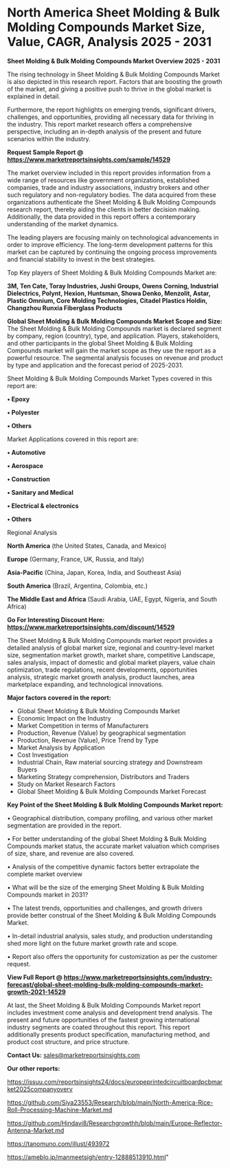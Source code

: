  # North America Sheet Molding & Bulk Molding Compounds Market Size, Value, CAGR, Analysis 2025 - 2031

<Strong> Sheet Molding & Bulk Molding Compounds Market Overview 2025 - 2031</strong>

The rising technology in Sheet Molding & Bulk Molding Compounds Market is also depicted in this research report. Factors that are boosting the growth of the market, and giving a positive push to thrive in the global market is explained in detail.

Furthermore, the report highlights on emerging trends, significant drivers, challenges, and opportunities, providing all necessary data for thriving in the industry. This report market research offers a comprehensive perspective, including an in-depth analysis of the present and future scenarios within the industry.

<strong>Request Sample Report @ <a href=https://www.marketreportsinsights.com/sample/14529>https://www.marketreportsinsights.com/sample/14529</a></strong>

The market overview included in this report provides information from a wide range of resources like government organizations, established companies, trade and industry associations, industry brokers and other such regulatory and non-regulatory bodies. The data acquired from these organizations authenticate the Sheet Molding & Bulk Molding Compounds research report, thereby aiding the clients in better decision making. Additionally, the data provided in this report offers a contemporary understanding of the market dynamics.

The leading players are focusing mainly on technological advancements in order to improve efficiency. The long-term development patterns for this market can be captured by continuing the ongoing process improvements and financial stability to invest in the best strategies.

Top Key players of Sheet Molding & Bulk Molding Compounds Market are:

<strong>3M, Ten Cate, Toray Industries, Jushi Groups, Owens Corning, Industrial Dielectrics, Polynt, Hexion, Huntsman, Showa Denko, Menzolit, Astar, Plastic Omnium, Core Molding Technologies, Citadel Plastics Holdin, Changzhou Runxia Fiberglass Products</strong>

<strong><b>Global Sheet Molding & Bulk Molding Compounds Market Scope and Size:</b></strong>
The Sheet Molding & Bulk Molding Compounds market is declared segment by company, region (country), type, and application. Players, stakeholders, and other participants in the global Sheet Molding & Bulk Molding Compounds market will gain the market scope as they use the report as a powerful resource. The segmental analysis focuses on revenue and product by type and application and the forecast period of 2025-2031.

Sheet Molding & Bulk Molding Compounds Market Types covered in this report are:

<strong>• Epoxy

• Polyester

• Others</strong>

Market Applications covered in this report are:

<strong>• Automotive

• Aerospace

• Construction

• Sanitary and Medical

• Electrical & electronics

• Others</strong> 

Regional Analysis

<strong>North America</strong> (the United States, Canada, and Mexico)

<strong>Europe</strong> (Germany, France, UK, Russia, and Italy)

<strong>Asia-Pacific</strong> (China, Japan, Korea, India, and Southeast Asia)

<strong>South America</strong> (Brazil, Argentina, Colombia, etc.)

<strong>The Middle East and Africa</strong> (Saudi Arabia, UAE, Egypt, Nigeria, and South Africa)

<strong>Go For Interesting Discount Here: <a href=https://www.marketreportsinsights.com/discount/14529>https://www.marketreportsinsights.com/discount/14529</a></strong>

The Sheet Molding & Bulk Molding Compounds market report provides a detailed analysis of global market size, regional and country-level market size, segmentation market growth, market share, competitive Landscape, sales analysis, impact of domestic and global market players, value chain optimization, trade regulations, recent developments, opportunities analysis, strategic market growth analysis, product launches, area marketplace expanding, and technological innovations.

<strong><b>Major factors covered in the report:</b></strong>
<ul>
  <li>Global Sheet Molding & Bulk Molding Compounds Market </li>
  <li>Economic Impact on the Industry</li>
  <li>Market Competition in terms of Manufacturers</li>
  <li>Production, Revenue (Value) by geographical segmentation</li>
  <li>Production, Revenue (Value), Price Trend by Type</li>
  <li>Market Analysis by Application</li>
  <li>Cost Investigation</li>
  <li>Industrial Chain, Raw material sourcing strategy and Downstream Buyers</li>
  <li>Marketing Strategy comprehension, Distributors and Traders</li>
  <li>Study on Market Research Factors</li>
  <li>Global Sheet Molding & Bulk Molding Compounds Market Forecast</li>
</ul>

<strong><b>Key Point of the Sheet Molding & Bulk Molding Compounds Market report:</b></strong>

• Geographical distribution, company profiling, and various other market segmentation are provided in the report.

• For better understanding of the global Sheet Molding & Bulk Molding Compounds market status, the accurate market valuation which comprises of size, share, and revenue are also covered.

• Analysis of the competitive dynamic factors better extrapolate the complete market overview

• What will be the size of the emerging Sheet Molding & Bulk Molding Compounds market in 2031?

• The latest trends, opportunities and challenges, and growth drivers provide better construal of the Sheet Molding & Bulk Molding Compounds Market.

• In-detail industrial analysis, sales study, and production understanding shed more light on the future market growth rate and scope.

• Report also offers the opportunity for customization as per the customer request.

<strong><b>View Full Report @ <a href=https://www.marketreportsinsights.com/industry-forecast/global-sheet-molding-bulk-molding-compounds-market-growth-2021-14529>https://www.marketreportsinsights.com/industry-forecast/global-sheet-molding-bulk-molding-compounds-market-growth-2021-14529</a></b></strong>


At last, the Sheet Molding & Bulk Molding Compounds Market report includes investment come analysis and development trend analysis. The present and future opportunities of the fastest growing international industry segments are coated throughout this report. This report additionally presents product specification, manufacturing method, and product cost structure, and price structure.

<strong>Contact Us:</strong>
sales@marketreportsinsights.com

<strong>Our other reports:</strong>

<a href=https://issuu.com/reportsinsights24/docs/europeprintedcircuitboardpcbmarket2025companyoverv>https://issuu.com/reportsinsights24/docs/europeprintedcircuitboardpcbmarket2025companyoverv</a>

<a href=https://github.com/Siya23553/Research/blob/main/North-America-Rice-Roll-Processing-Machine-Market.md>https://github.com/Siya23553/Research/blob/main/North-America-Rice-Roll-Processing-Machine-Market.md</a>

<a href=https://github.com/Hindavi8/Researchgrowthh/blob/main/Europe-Reflector-Antenna-Market.md>https://github.com/Hindavi8/Researchgrowthh/blob/main/Europe-Reflector-Antenna-Market.md</a>

<a href=https://tanomuno.com/illust/493972>https://tanomuno.com/illust/493972</a>

<a href=https://ameblo.jp/manmeetsigh/entry-12888513910.html>https://ameblo.jp/manmeetsigh/entry-12888513910.html</a>"
